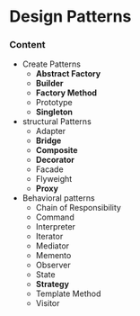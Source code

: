 # Design Patterns



<h3 id="content">Content</h3>

- Create Patterns
  - __Abstract Factory__
  - __Builder__
  - __Factory Method__
  - Prototype
  - __Singleton__
- structural Patterns
  - Adapter
  - __Bridge__
  - __Composite__
  - __Decorator__
  - Facade
  - Flyweight
  - __Proxy__
- Behavioral patterns
  - Chain of Responsibility
  - Command
  - Interpreter
  - Iterator
  - Mediator
  - Memento
  - Observer
  - State
  - __Strategy__
  - Template Method
  - Visitor